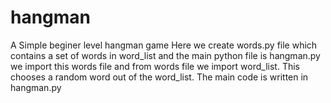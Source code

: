 # hangman
A Simple beginer level hangman game
Here we create words.py file which contains a set of words in word_list and the main python file is hangman.py
we import this words file and from words file we import word_list. This chooses a random word out of the word_list.
The main code is written in hangman.py
